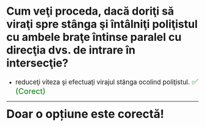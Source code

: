 # Cum veţi proceda, dacă doriţi să viraţi spre stânga şi întâlniţi poliţistul cu ambele braţe întinse paralel cu direcţia dvs. de intrare în intersecţie?

- <span style="font-size: larger;">reduceţi viteza şi efectuaţi virajul stânga ocolind poliţistul. <span style="color: green; font-size: larger;">✅ (Corect)</span></span>

---

<span style="font-size: 30px; font-weight: bold;">**Doar o opțiune este corectă!**</span>